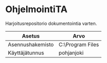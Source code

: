 # OhjelmointiTA

Harjoitusrepositorio dokumentointia varten.

| Asetus | Arvo |
|---|---|
Asennushakemisto | C:\Program Files
Käyttäjätunnus | pohjanjoki
